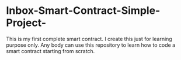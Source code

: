 # Inbox-Smart-Contract-Simple-Project-
This is my first complete smart contract. I create this just for learning purpose only. Any body can use this repository to learn how to code a smart contract starting from scratch.
